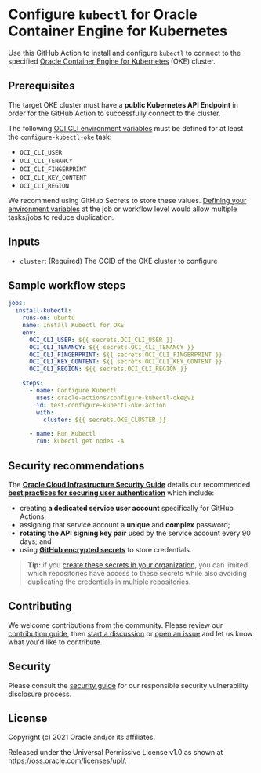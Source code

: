 # Configure `kubectl` for Oracle Container Engine for Kubernetes

Use this GitHub Action to install and configure `kubectl` to connect to
the specified [Oracle Container Engine for Kubernetes][OKE] (OKE) cluster.

## Prerequisites

The target OKE cluster must have a **public Kubernetes API Endpoint** in
order for the GitHub Action to successfully connect to the cluster.

The following [OCI CLI environment variables][1] must be defined for at least
the `configure-kubectl-oke` task:

* `OCI_CLI_USER`
* `OCI_CLI_TENANCY`
* `OCI_CLI_FINGERPRINT`
* `OCI_CLI_KEY_CONTENT`
* `OCI_CLI_REGION`

We recommend using GitHub Secrets to store these values. [Defining your environment variables][2]
at the job or workflow level would allow multiple tasks/jobs to reduce
duplication.

## Inputs

* `cluster`: (Required) The OCID of the OKE cluster to configure

## Sample workflow steps

```yaml
jobs:
  install-kubectl:
    runs-on: ubuntu
    name: Install Kubectl for OKE
    env:
      OCI_CLI_USER: ${{ secrets.OCI_CLI_USER }}
      OCI_CLI_TENANCY: ${{ secrets.OCI_CLI_TENANCY }}
      OCI_CLI_FINGERPRINT: ${{ secrets.OCI_CLI_FINGERPRINT }}
      OCI_CLI_KEY_CONTENT: ${{ secrets.OCI_CLI_KEY_CONTENT }}
      OCI_CLI_REGION: ${{ secrets.OCI_CLI_REGION }}

    steps:
      - name: Configure Kubectl
        uses: oracle-actions/configure-kubectl-oke@v1
        id: test-configure-kubectl-oke-action
        with:
          cluster: ${{ secrets.OKE_CLUSTER }}

      - name: Run Kubectl
        run: kubectl get nodes -A
```

## Security recommendations

The **[Oracle Cloud Infrastructure Security Guide][OSG]** details our recommended
**[best practices for securing user authentication][BP]** which include:

* creating **a dedicated service user account** specifically for GitHub Actions;
* assigning that service account a **unique** and **complex** password;
* **rotating the API signing key pair** used by the service account every 90 days; and
* using **[GitHub encrypted secrets][GHS]** to store credentials.

> **Tip:** if you [create these secrets in your organization][SO], you can limited
> which repositories have access to these secrets while also avoiding duplicating
> the credentials in multiple repositories.

## Contributing

We welcome contributions from the community. Please review our [contribution guide][CG],
then [start a discussion][SD] or [open an issue][OI] and let us know what you'd
like to contribute.

## Security

Please consult the [security guide][SG] for our responsible security
vulnerability disclosure process.

## License

Copyright (c) 2021 Oracle and/or its affiliates.

Released under the Universal Permissive License v1.0 as shown at
<https://oss.oracle.com/licenses/upl/>.

[1]: https://docs.oracle.com/en-us/iaas/Content/API/SDKDocs/clienvironmentvariables.htm
[2]: https://docs.github.com/en/actions/learn-github-actions/environment-variables
[OKE]: https://www.oracle.com/cloud-native/container-engine-kubernetes/
[CC]:  http://github.com/oracle-actions/configure-oci-credentials
[OSG]: https://docs.oracle.com/en-us/iaas/Content/Security/Concepts/security_guide.htm
[BP]:  https://docs.oracle.com/en-us/iaas/Content/Security/Reference/iam_security.htm
[GHS]: https://docs.github.com/en/actions/reference/encrypted-secrets
[SO]:  https://docs.github.com/en/actions/reference/encrypted-secrets#creating-encrypted-secrets-for-an-organization
[CG]:  /CONTRIBUTING.md
[SD]:  https://github.com/oracle-actions/configure-kubectl-oke/discussions
[OI]:  https://github.com/oracle-actions/configure-kubectl-oke/issues
[SG]:  ./SECURITY.md
